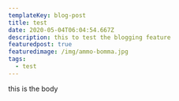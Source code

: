 ```yaml
---
templateKey: blog-post
title: test
date: 2020-05-04T06:04:54.667Z
description: this to test the blogging feature
featuredpost: true
featuredimage: /img/ammo-bomma.jpg
tags:
  - test
---
```

this is the body